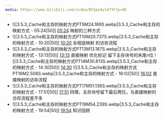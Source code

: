 ```yaml
---
media: https://www.bilibili.com/video/BV1ps4y1d73V?p=40
---
```


- ![[3.5.3_Cache和主存的映射方式PT5M24.169S.webp|3.5.3_Cache和主存的映射方式 - 05:24|50]] [05:24](https://www.bilibili.com/video/BV1ps4y1d73V?p=40&t=324.168835#t=05:24.17)   映射的三种方式
- ![[3.5.3_Cache和主存的映射方式PT10M20.737S.webp|3.5.3_Cache和主存的映射方式 - 10:20|50]] [10:20](https://www.bilibili.com/video/BV1ps4y1d73V?p=40&t=620.73714#t=10:20.74) 全相连映射 的访存流程
- ![[3.5.3_Cache和主存的映射方式PT13M13.187S.webp|3.5.3_Cache和主存的映射方式 - 13:13|50]] [13:13](https://www.bilibili.com/video/BV1ps4y1d73V?p=40&t=793.186624#t=13:13.19)  直接映射 优化标记 留下主存块号的末尾n位  ![[3.5.3_Cache和主存的映射方式PT14M30.813S.webp|3.5.3_Cache和主存的映射方式 - 14:30|50]] [14:30](https://www.bilibili.com/video/BV1ps4y1d73V?p=40&t=870.812651#t=14:30.81) ![[3.5.3_Cache和主存的映射方式PT16M2.508S.webp|3.5.3_Cache和主存的映射方式 - 16:02|50]] [16:02](https://www.bilibili.com/video/BV1ps4y1d73V?p=40&t=962.508356#t=16:02.51)  直接映射的访存流程
- ![[3.5.3_Cache和主存的映射方式PT17M51.136S.webp|3.5.3_Cache和主存的映射方式 - 17:51|50]] [17:51](https://www.bilibili.com/video/BV1ps4y1d73V?p=40&t=1071.136285#t=17:51.14)  同理，主存块号留下最后两位，与直接映射的访存流程差不多
- ![[3.5.3_Cache和主存的映射方式PT19M54.239S.webp|3.5.3_Cache和主存的映射方式 - 19:54|50]] [19:54](https://www.bilibili.com/video/BV1ps4y1d73V?p=40&t=1194.238625#t=19:54.24)  知识回顾
